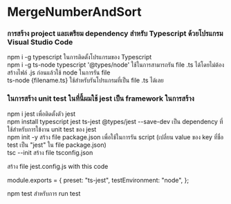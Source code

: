# MergeNumberAndSort

### การสร้าง project และเตรียม dependency สำหรับ Typescript ด้วยโปรแกรม Visual Studio Code
npm i -g typescript ในการติดตั้งโปรแกรมของ Typescript <br>
npm i -g ts-node typescript '@types/node' ใช้ในการสามารถรัน file .ts ได้โดยไม่ต้องสร้างไฟล์ .js ก่อนแล้วใช้ node ในการรัน file <br>
ts-node {filename.ts} ใช้สำหรับรันโปรแกรมที่เป็น file .ts ได้เลย <br>

### ในการสร้าง unit test ในที่นี้ผมใช้ jest เป็น framework ในการสร้าง
npm i jest เพื่อติดตั้งตัว jest <br>
npm install typescript jest ts-jest @types/jest --save-dev เป็น dependency ที่ใช้สำหรับการใข้งาน unit test ของ jest <br>
npm init -y สร้าง file package.json เพื่อใช้ในการรัน script (เปลี่ยน value ของ key ที่ชื่อ test เป็น "jest" ใน file package.json) <br>
tsc --init สร้าง file tsconfig.json <br>

สร้าง file jest.config.js with this code <br>

module.exports = {
  preset: "ts-jest",
  testEnvironment: "node",
}; <br>

npm test สำหรับการ run test 
